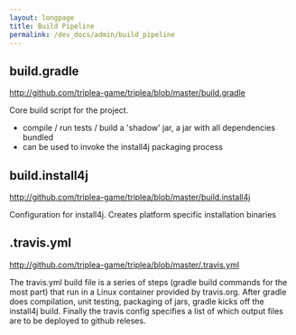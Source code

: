 ```yaml
---
layout: longpage
title: Build Pipeline
permalink: /dev_docs/admin/build_pipeline
---
```


## build.gradle
http://github.com/triplea-game/triplea/blob/master/build.gradle

Core build script for the project.
- compile / run tests / build a 'shadow' jar, a jar with all dependencies bundled
- can be used to invoke the install4j packaging process

## build.install4j
http://github.com/triplea-game/triplea/blob/master/build.install4j

Configuration for install4j. Creates platform specific installation binaries

## .travis.yml
http://github.com/triplea-game/triplea/blob/master/.travis.yml

The travis.yml build file is a series of steps (gradle build commands for the most part) that run in a Linux container provided by travis.org. After gradle does compilation, unit testing, packaging of jars, gradle kicks off the install4j build. Finally the travis config specifies a list of which output files are to be deployed to github releses.
